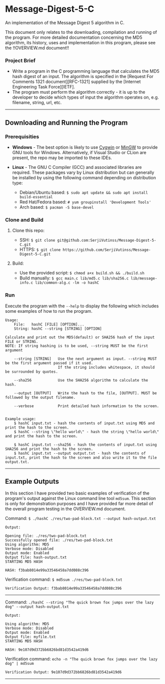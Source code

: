 # Message-Digest-5-C
An implementation of the Message Digest 5 algorithm in C.

This document only relates to the downloading, compilation and running of the program. For more detailed documentation concerning the MD5 algorithm, its history, uses and implementation in this program, please see the !!OVERVIEW.md document!!

### Project Brief

* Write a program in the C programming language that calculates the MD5 hash digest of an input. The algorithm is specified in the [Request For Comments 1321 document][RFC-1321] supplied by the [Internet Engineering Task Force][IETF].
* The program must perform the algorithm correctly  - it is up to the developer to decide which types of input the algorithm operates on, e.g. filename, string, url, etc.

---

## Downloading and Running the Program

### **Prerequisities**
* **Windows** - The best option is likely to use [Cygwin](https://www.cygwin.com/) or [MinGW](http://www.mingw.org/) to provide GNU tools for Windows. Alternatively, if Visual Studio or CLion are present, the repo may be imported to these IDEs.

* **Linux** - The GNU C Compiler (GCC) and associated libraries are required. These packages vary by Linux distribution but can generally be installed by using the following command depending on distribution type:
    * Debian/Ubuntu based: `$ sudo apt update && sudo apt install build-essential`
    * Red Hat/Fedora based: `# yum groupinstall 'Development Tools'`
    * Arch based:  `$ pacman -S base-devel`

### **Clone and Build**

1. Clone this repo: 
    * SSH: `$ git clone git@github.com:SerjiVutinss/Message-Digest-5-C.git`
    * HTTPS: `$ git clone https://github.com/SerjiVutinss/Message-Digest-5-C.git`

2. Build:
    * Use the provided script: `$ chmod a+x build.sh && ./build.sh`
    * Build manually: `$ gcc main.c lib/md5.c lib/sha256.c lib/message-info.c lib/common-alg.c -lm -o hashC`

### **Run**
Execute the program with the `--help` to display the following which includes some examples of how to run the program.

    Usage:
        File:   hashC [FILE] [OPTION]...
        String: hashC --string [STRING] [OPTION]

    Calculate and print out the MD5(default) or SHA256 hash of the input FILE or STRING.
    NOTE: If string hashing is to be used, --string MUST be the first argument

        --string [STRING]   Use the next argument as input. --string MUST be the first argument passed if it used.
                            If the string includes whitespace, it should be surrounded by quotes.
    
        --sha256            Use the SHA256 algorithm to calculate the hash.
    
        --output [OUTPUT]   Write the hash to the file, [OUTPUT]. MUST be followed by the output filename.
    
        --verbose           Print detailed hash information to the screen.
    

    Example usage:
        $ hashC input.txt - hash the contents of input.txt using MD5 and print the hash to the screen. 
        $ hashC --string \"hello world\" - hash the string \"hello world\" and print the hash to the screen. 

        $ hashC input.txt --sha256 - hash the contents of input.txt using SHA256 and print the hash to the screen. 
        $ hashC input.txt --output output.txt - hash the contents of input.txt, print the hash to the screen and also write it to the file output.txt.

---

## Example Outputs

In this section I have provided two basic examples of verification of the program's output against the Linux command line tool `md5sum`. This section is only for demonstration purposes and I have provided far more detail of the overall program testing in the OVERVIEW.md document.

Command: `$ ./hashC ./res/two-pad-block.txt --output hash-output.txt`


    Output:

    Opening file: ./res/two-pad-block.txt
    Successfully opened file: ./res/two-pad-block.txt
    Using algorithm: MD5
    Verbose mode: Disabled
    Output mode: Enabled
    Output file: hash-output.txt
    STARTING MD5 HASH

    HASH: f3bab8014e99a33546458a7dd088c396

Verification command: `$ md5sum ./res/two-pad-block.txt`

    Verification Output: f3bab8014e99a33546458a7dd088c396

---
Command: `./hashC --string "The quick brown fox jumps over the lazy dog" --output hash-output.txt`

    Output:

    Using algorithm: MD5
    Verbose mode: Disabled
    Output mode: Enabled
    Output file: myfile.txt
    STARTING MD5 HASH

    HASH: 9e107d9d372bb6826bd81d3542a419d6

Verification command: `echo -n "The quick brown fox jumps over the lazy dog" | md5sum`

    Verification Output: 9e107d9d372bb6826bd81d3542a419d6
---